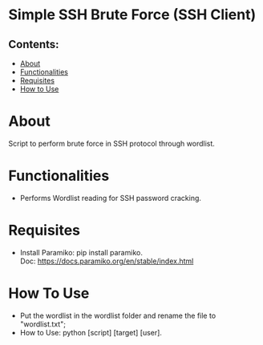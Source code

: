 # Simple SSH Brute Force (SSH Client)

## Contents:

<!--ts-->
   * [About](#about)
   * [Functionalities](#functionalities)
   * [Requisites](#requisites)
   * [How to Use](#how-to-use)
<!--te-->

About
============

Script to perform brute force in SSH protocol through wordlist.

Functionalities
============
- Performs Wordlist reading for SSH password cracking.

Requisites
============
- Install Paramiko: pip install paramiko.<br>
Doc: https://docs.paramiko.org/en/stable/index.html

How To Use
============
- Put the wordlist in the wordlist folder and rename the file to "wordlist.txt";
- How to Use: python [script] [target] [user].







